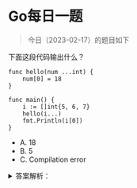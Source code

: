 # Go每日一题

> 今日（2023-02-17）的题目如下

下面这段代码输出什么？

```golang
func hello(num ...int) {  
    num[0] = 18
}

func main() {  
    i := []int{5, 6, 7}
    hello(i...)
    fmt.Println(i[0])
}
```

- A. 18
- B. 5
- C. Compilation error



<details>
<summary>答案解析：</summary>
<div>

参考答案及解析：A.18。

知识点：可变参数函数。

### 1楼

引用类型传参

### 14楼

可变参数是切片，切片是引用，所以func内赋值会带出来。

### 15楼

可变参数函数。可变参数是切片，切片是引用


</div>
</details>
